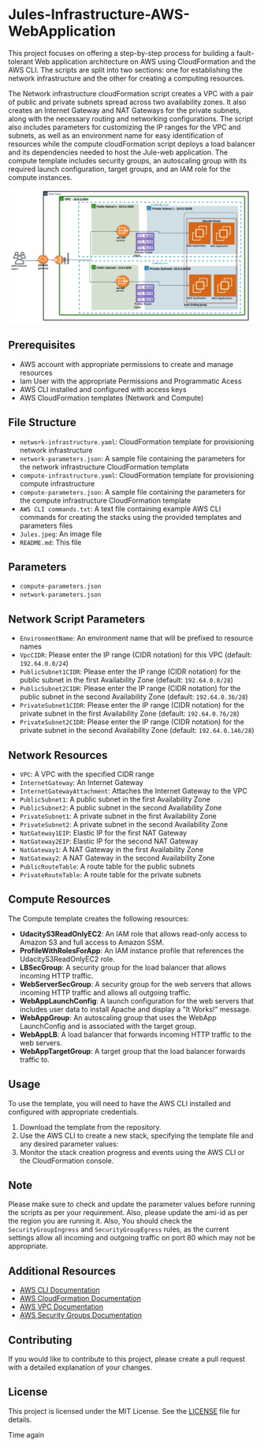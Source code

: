 # Jules-Infrastructure-AWS-WebApplication
This project focuses on offering a step-by-step process for building a fault-tolerant Web application architecture on AWS using CloudFormation and the AWS CLI. The scripts are split into two sections: one for establishing the network infrastructure and the other for creating a computing resources.

The Network infrastructure cloudFormation script creates a VPC with a pair of public and private subnets spread across two availability zones. It also creates an Internet Gateway and NAT Gateways for the private subnets, along with the necessary routing and networking configurations. The script also includes parameters for customizing the IP ranges for the VPC and subnets, as well as an environment name for easy identification of resources while the compute cloudFormation script deploys a load balancer and its dependencies needed to host the Jule-web application. The compute template includes security groups, an autoscaling group with its required launch configuration, target groups, and an IAM role for the compute instances.

![jules](jules.jpeg)


## Prerequisites
- AWS account with appropriate permissions to create and manage resources
- Iam User with the appropriate Permissions and Programmatic Acess 
- AWS CLI installed and configured with access keys
- AWS CloudFormation templates (Network and Compute)

## File Structure

- `network-infrastructure.yaml`: CloudFormation template for provisioning network infrastructure
- `network-parameters.json`: A sample file containing the parameters for the network infrastructure CloudFormation template
- `compute-infrastructure.yaml`: CloudFormation template for provisioning compute infrastructure
- `compute-parameters.json`: A sample file containing the parameters for the compute infrastructure CloudFormation template
- `AWS CLI commands.txt`: A text file containing example AWS CLI commands for creating the stacks using the provided templates and parameters files
- `Jules.jpeg`: An image file
- `README.md`: This file




## Parameters
- `compute-parameters.json`
- `network-parameters.json`


## Network Script Parameters
- `EnvironmentName`: An environment name that will be prefixed to resource names
- `VpcCIDR`: Please enter the IP range (CIDR notation) for this VPC (default: `192.64.0.0/24`)
- `PublicSubnet1CIDR`: Please enter the IP range (CIDR notation) for the public subnet in the first Availability Zone (default: `192.64.0.8/28`)
- `PublicSubnet2CIDR`: Please enter the IP range (CIDR notation) for the public subnet in the second Availability Zone (default: `192.64.0.36/28`)
- `PrivateSubnet1CIDR`: Please enter the IP range (CIDR notation) for the private subnet in the first Availability Zone (default: `192.64.0.76/28`)
- `PrivateSubnet2CIDR`: Please enter the IP range (CIDR notation) for the private subnet in the second Availability Zone (default: `192.64.0.146/28`)

##  Network Resources
- `VPC`: A VPC with the specified CIDR range
- `InternetGateway`: An Internet Gateway
- `InternetGatewayAttachment`: Attaches the Internet Gateway to the VPC
- `PublicSubnet1`: A public subnet in the first Availability Zone
- `PublicSubnet2`: A public subnet in the second Availability Zone
- `PrivateSubnet1`: A private subnet in the first Availability Zone
- `PrivateSubnet2`: A private subnet in the second Availability Zone
- `NatGateway1EIP`: Elastic IP for the first NAT Gateway
- `NatGateway2EIP`: Elastic IP for the second NAT Gateway
- `NatGateway1`: A NAT Gateway in the first Availability Zone
- `NatGateway2`: A NAT Gateway in the second Availability Zone
- `PublicRouteTable`: A route table for the public subnets
- `PrivateRouteTable`: A route table for the private subnets




##  Compute Resources

The Compute template creates the following resources:

- **UdacityS3ReadOnlyEC2**: An IAM role that allows read-only access to Amazon S3 and full access to Amazon SSM.
- **ProfileWithRolesForApp**: An IAM instance profile that references the UdacityS3ReadOnlyEC2 role.
- **LBSecGroup**: A security group for the load balancer that allows incoming HTTP traffic.
- **WebServerSecGroup**: A security group for the web servers that allows incoming HTTP traffic and allows all outgoing traffic.
- **WebAppLaunchConfig**: A launch configuration for the web servers that includes user data to install Apache and display a "It Works!" message.
- **WebAppGroup**: An autoscaling group that uses the WebApp
LaunchConfig and is associated with the target group.
- **WebAppLB**: A load balancer that forwards incoming HTTP traffic to the web servers.
- **WebAppTargetGroup**: A target group that the load balancer forwards traffic to.

## Usage

To use the template, you will need to have the AWS CLI installed and configured with appropriate credentials.

1. Download the template from the repository.
2. Use the AWS CLI to create a new stack, specifying the template file and any desired parameter values:
3. Monitor the stack creation progress and events using the AWS CLI or the CloudFormation console.

## Note
Please make sure to check and update the parameter values before running the scripts as per your requirement. Also, please update the ami-id as per the region you are running it. Also, You should check the `SecurityGroupIngress` and `SecurityGroupEgress` rules, as the current settings allow all incoming and outgoing traffic on port 80 which may not be appropriate.



## Additional Resources
- [AWS CLI Documentation](https://aws.amazon.com/cli/)
- [AWS CloudFormation Documentation](https://aws.amazon.com/cloudformation/)
- [AWS VPC Documentation](https://aws.amazon.com/vpc/)
- [AWS Security Groups Documentation](https://aws.amazon.com/security-groups/)

## Contributing
If you would like to contribute to this project, please create a pull request with a detailed explanation of your changes.

## License
This project is licensed under the MIT License. See the [LICENSE](LICENSE) file for details.

Time again 
